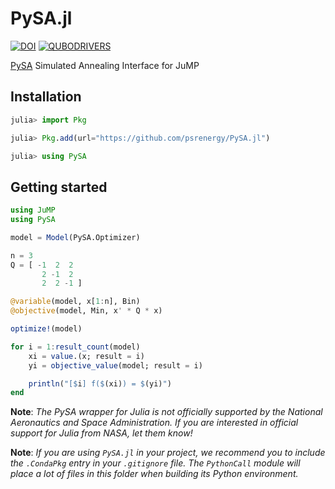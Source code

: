 # PySA.jl

[![DOI](https://zenodo.org/badge/621844685.svg)](https://zenodo.org/badge/latestdoi/621844685)
[![QUBODRIVERS](https://img.shields.io/badge/Powered%20by-QUBODrivers.jl-%20%234063d8)](https://github.com/psrenergy/QUBODrivers.jl)

[PySA](https://github.com/nasa/pysa) Simulated Annealing Interface for JuMP

## Installation
```julia
julia> import Pkg

julia> Pkg.add(url="https://github.com/psrenergy/PySA.jl")

julia> using PySA
```

## Getting started
```julia
using JuMP
using PySA

model = Model(PySA.Optimizer)

n = 3
Q = [ -1  2  2
       2 -1  2
       2  2 -1 ]

@variable(model, x[1:n], Bin)
@objective(model, Min, x' * Q * x)

optimize!(model)

for i = 1:result_count(model)
    xi = value.(x; result = i)
    yi = objective_value(model; result = i)

    println("[$i] f($(xi)) = $(yi)")
end
```

**Note**: _The PySA wrapper for Julia is not officially supported by the National Aeronautics and Space Administration. If you are interested in official support for Julia from NASA, let them know!_


**Note**: _If you are using `PySA.jl` in your project, we recommend you to include the `.CondaPkg` entry in your `.gitignore` file. The `PythonCall` module will place a lot of files in this folder when building its Python environment._